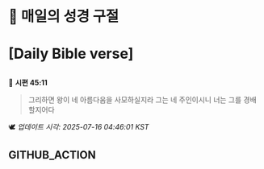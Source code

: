 # 🙏 매일의 성경 구절
# [Daily Bible verse]
##
<!-- START_BIBLE_VERSE -->
📖 **시편 45:11**
> 그리하면 왕이 네 아름다움을 사모하실지라 그는 네 주인이시니 너는 그를 경배할지어다

🕊️ _업데이트 시각: 2025-07-16 04:46:01 KST_
  <!-- END_BIBLE_VERSE -->
## GITHUB_ACTION
